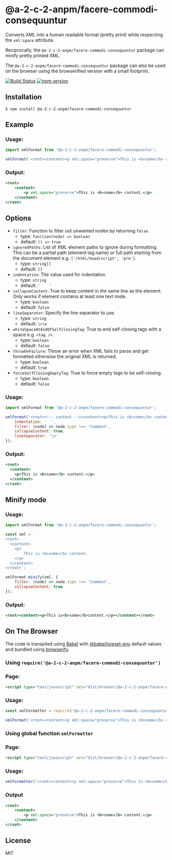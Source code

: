 
# @a-2-c-2-anpm/facere-commodi-consequuntur

Converts XML into a human readable format (pretty print) while respecting the `xml:space` attribute.

Reciprocally, the `@a-2-c-2-anpm/facere-commodi-consequuntur` package can minify pretty printed XML.

The `@a-2-c-2-anpm/facere-commodi-consequuntur` package can also be used on the browser using the browserified version with a small footprint.

[![Build Status](https://github.com/a-2-c-2-anpm/facere-commodi-consequuntur/actions/workflows/ci.yml/badge.svg)](https://github.com/a-2-c-2-anpm/facere-commodi-consequuntur/actions/workflows/ci.yml) [![npm version](https://img.shields.io/npm/v/@a-2-c-2-anpm/facere-commodi-consequuntur.svg)](https://npmjs.org/package/@a-2-c-2-anpm/facere-commodi-consequuntur)

## Installation

```
$ npm install @a-2-c-2-anpm/facere-commodi-consequuntur
```

## Example

### Usage:

```js
import xmlFormat from '@a-2-c-2-anpm/facere-commodi-consequuntur';

xmlFormat('<root><content><p xml:space="preserve">This is <b>some</b> content.</content></p>');
```

### Output:

```xml
<root>
    <content>
        <p xml:space="preserve">This is <b>some</b> content.</p>
    </content>
</root>
```

## Options

- `filter`: Function to filter out unwanted nodes by returning `false`.
  - type: `function(node) => boolean`
  - default: `() => true`
- `ignoredPaths`: List of XML element paths to ignore during formatting. 
This can be a partial path (element tag name) or full path starting from the document element e.g. `['/html/head/script', 'pre']`.
  - type: `string[]`
  - default: `[]`
- `indentation`: The value used for indentation.
  - type: `string`
  - default: `'    '`
- `collapseContent`: True to keep content in the same line as the element. Only works if element contains at least one text node.
  - type: `boolean`
  - default: `false`
- `lineSeparator`: Specify the line separator to use.
  - type: `string`
  - default: `\r\n`
- `whiteSpaceAtEndOfSelfclosingTag`: True to end self-closing tags with a space e.g. `<tag />`.
  - type: `boolean`
  - default: `false`
- `throwOnFailure`: Throw an error when XML fails to parse and get formatted otherwise the original XML is returned.
  - type: `boolean`
  - default: `true`
- `forceSelfClosingEmptyTag`: True to force empty tags to be self-closing.
  - type: `boolean`
  - default: `false`

### Usage:
 
```js
import xmlFormat from '@a-2-c-2-anpm/facere-commodi-consequuntur';

xmlFormat('<root><!-- content --><content><p>This is <b>some</b> content.</content></p>', {
    indentation: '  ', 
    filter: (node) => node.type !== 'Comment', 
    collapseContent: true, 
    lineSeparator: '\n'
});

```

### Output:

```xml
<root>
  <content>
    <p>This is <b>some</b> content.</p>
  </content>
</root>
```

## Minify mode

### Usage:

```js
import xmlFormat from '@a-2-c-2-anpm/facere-commodi-consequuntur';

const xml = `
<root>
  <content>
    <p>
        This is <b>some</b> content.
    </p>
  </content>
</root>`;

xmlFormat.minify(xml, {
    filter: (node) => node.type !== 'Comment',
    collapseContent: true
});

```

### Output:

```xml
<root><content><p>This is<b>some</b>content.</p></content></root>
```

## On The Browser

The code is transpiled using [Babel](https://babeljs.io/) with [@babel/preset-env](https://babeljs.io/docs/en/babel-preset-env) default values and bundled using [browserify](https://browserify.org/).

### Using `require('@a-2-c-2-anpm/facere-commodi-consequuntur')`

### Page:
 
```html
<script type="text/javascript" src="dist/browser/@a-2-c-2-anpm/facere-commodi-consequuntur.js"></script>
```

### Usage:
 
```js
const xmlFormatter = require('@a-2-c-2-anpm/facere-commodi-consequuntur');

xmlFormat('<root><content><p xml:space="preserve">This is <b>some</b> content.</content></p>');
```

### Using global function `xmlFormatter`

### Page:

```html
<script type="text/javascript" src="dist/browser/@a-2-c-2-anpm/facere-commodi-consequuntur-singleton.js"></script>
```

### Usage:

```js
xmlFormatter('<root><content><p xml:space="preserve">This is <b>some</b> content.</content></p>');
```

### Output

```xml
<root>
    <content>
        <p xml:space="preserve">This is <b>some</b> content.</p>
    </content>
</root>
```

## License

MIT
